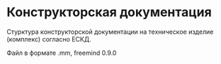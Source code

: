 # Конструкторская документация

Стурктура конструкторской документации на техническое изделие (комплекс) согласно ЕСКД.

Файл в формате .mm, freemind 0.9.0
